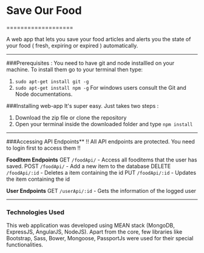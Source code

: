 # Save Our Food

===================

A web app that lets you save your food articles and alerts you the state of your food ( fresh, expiring or expired ) automatically.

----------

###Prerequisites :
    You need to have git and node installled on your machine. To install them go to your terminal then type:

 1. `sudo apt-get install git -g`
 2. `sudo apt-get install npm -g`
    For windows users consult the Git and Node documentations.
  
###Installing web-app
 It's super easy. Just takes two steps :
 
 1. Download the zip file or clone the repository
 2. Open your terminal inside the downloaded folder and type `npm install`

----------

###Accessing API Endpoints**
!! All API endpoints are protected. You need to login first to access them !!

**FoodItem Endpoints**
GET `/foodApi/` - Access all fooditems that the user has saved.
POST `/foodApi/` - Add a new item to the database
DELETE `/foodApi/:id` - Deletes a item containing the id
PUT `/foodApi/:id` - Updates the item containing the id

**User Endpoints**
GET `/userApi/:id` - Gets the information of the logged user

----------

### Technologies Used

This web application was developed using MEAN stack (MongoDB, ExpressJS, AngularJS, NodeJS). Apart from the core, few libraries like Bootstrap, Sass, Bower, Mongoose, PassportJs were used for their special functionalities.
